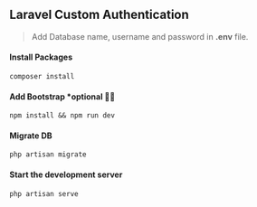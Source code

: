## Laravel Custom Authentication

> Add Database name, username and password in **.env** file.

#### Install Packages
`composer install`

#### Add Bootstrap *optional 🙋‍♂️
`npm install && npm run dev`

#### Migrate DB
`php artisan migrate`

#### Start the development server
`php artisan serve`
